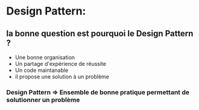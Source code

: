 # Design Pattern:

## la bonne question est pourquoi le Design Pattern ?

- Une bonne organisation
- Un partage d'expérience de réussite
- Un code maintanable
- il propose une solution à un problème

### Design Pattern => Ensemble de bonne pratique permettant de solutionner un problème

